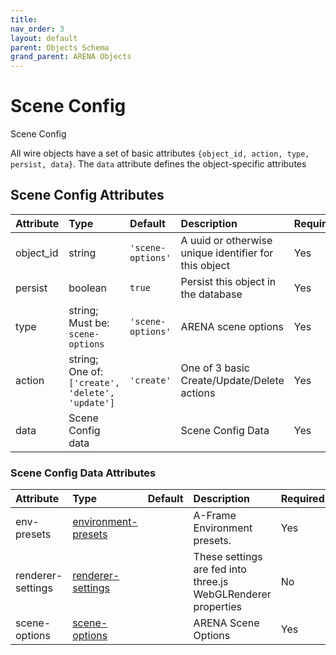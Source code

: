 ```yaml
---
title: 
nav_order: 3
layout: default
parent: Objects Schema
grand_parent: ARENA Objects
---
```



Scene Config
============


Scene Config

All wire objects have a set of basic attributes ```{object_id, action, type, persist, data}```. The ```data``` attribute defines the object-specific attributes

Scene Config Attributes
------------------------

|Attribute|Type|Default|Description|Required|
| :--- | :--- | :--- | :--- | :--- |
|object_id|string|```'scene-options'```|A uuid or otherwise unique identifier for this object|Yes|
|persist|boolean|```true```|Persist this object in the database|Yes|
|type|string; Must be: ```scene-options```|```'scene-options'```|ARENA scene options|Yes|
|action|string; One of: ```['create', 'delete', 'update']```|```'create'```|One of 3 basic Create/Update/Delete actions|Yes|
|data|Scene Config data||Scene Config Data|Yes|

### Scene Config Data Attributes

|Attribute|Type|Default|Description|Required|
| :--- | :--- | :--- | :--- | :--- |
|env-presets|[environment-presets](environment-presets)||A-Frame Environment presets. |Yes|
|renderer-settings|[renderer-settings](renderer-settings)||These settings are fed into three.js WebGLRenderer properties|No|
|scene-options|[scene-options](scene-options)||ARENA Scene Options|Yes|
